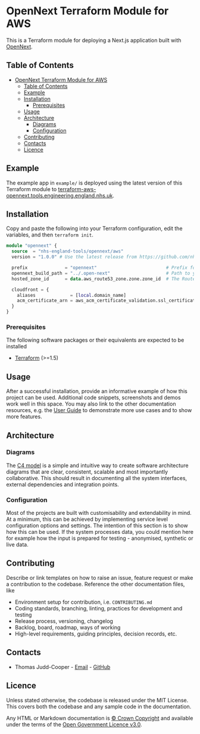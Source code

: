 # OpenNext Terraform Module for AWS

This is a Terraform module for deploying a Next.js application built with [OpenNext](https://open-next.js.org/).

## Table of Contents

- [OpenNext Terraform Module for AWS](#opennext-terraform-module-for-aws)
  - [Table of Contents](#table-of-contents)
  - [Example](#example)
  - [Installation](#installation)
    - [Prerequisites](#prerequisites)
  - [Usage](#usage)
  - [Architecture](#architecture)
    - [Diagrams](#diagrams)
    - [Configuration](#configuration)
  - [Contributing](#contributing)
  - [Contacts](#contacts)
  - [Licence](#licence)

## Example

The example app in `example/` is deployed using the latest version of this Terraform module to [terraform-aws-opennext.tools.engineering.england.nhs.uk](https://terraform-aws-opennext.tools.engineering.england.nhs.uk/).

## Installation

Copy and paste the following into your Terraform configuration, edit the variables, and then `terraform init`.

```tf
module "opennext" {
  source  = "nhs-england-tools/opennext/aws"
  version = "1.0.0" # Use the latest release from https://github.com/nhs-england-tools/terraform-aws-opennext/releases

  prefix              = "opennext"                          # Prefix for all created resources
  opennext_build_path = "../.open-next"                     # Path to your .open-next folder
  hosted_zone_id      = data.aws_route53_zone.zone.zone_id  # The Route53 hosted zone ID for your domain name

  cloudfront = {
    aliases             = [local.domain_name]                                             # Your domain name
    acm_certificate_arn = aws_acm_certificate_validation.ssl_certificate.certificate_arn  # The ACM (SSL) certificate for your domain
  }
}
```

### Prerequisites

The following software packages or their equivalents are expected to be installed

- [Terraform](https://developer.hashicorp.com/terraform/downloads) (>=1.5)

## Usage

<!-- TODO: Add docs for Lambda@Edge -->

After a successful installation, provide an informative example of how this project can be used. Additional code snippets, screenshots and demos work well in this space. You may also link to the other documentation resources, e.g. the [User Guide](./docs/user-guide.md) to demonstrate more use cases and to show more features.

## Architecture

### Diagrams

The [C4 model](https://c4model.com/) is a simple and intuitive way to create software architecture diagrams that are clear, consistent, scalable and most importantly collaborative. This should result in documenting all the system interfaces, external dependencies and integration points.

### Configuration

Most of the projects are built with customisability and extendability in mind. At a minimum, this can be achieved by implementing service level configuration options and settings. The intention of this section is to show how this can be used. If the system processes data, you could mention here for example how the input is prepared for testing - anonymised, synthetic or live data.

## Contributing

Describe or link templates on how to raise an issue, feature request or make a contribution to the codebase. Reference the other documentation files, like

- Environment setup for contribution, i.e. `CONTRIBUTING.md`
- Coding standards, branching, linting, practices for development and testing
- Release process, versioning, changelog
- Backlog, board, roadmap, ways of working
- High-level requirements, guiding principles, decision records, etc.

## Contacts

- Thomas Judd-Cooper - [Email](mailto:thomas.judd-cooper1@nhs.net) - [GitHub](https://github.com/Tomdango)

## Licence

Unless stated otherwise, the codebase is released under the MIT License. This covers both the codebase and any sample code in the documentation.

Any HTML or Markdown documentation is [© Crown Copyright](https://www.nationalarchives.gov.uk/information-management/re-using-public-sector-information/uk-government-licensing-framework/crown-copyright/) and available under the terms of the [Open Government Licence v3.0](https://www.nationalarchives.gov.uk/doc/open-government-licence/version/3/).
